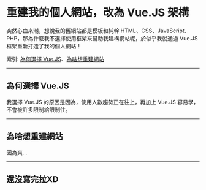 # 重建我的個人網站，改為 Vue.JS 架構
突然心血來潮，想說我的舊網站都是模板和純幹 HTML、CSS、JavaScript、PHP，那為什麼我不選擇使用框架來幫助我建構網站呢，於似乎我就通過 Vue.JS 框架重新打造了我的個人網站！

索引: [為何選擇 Vue.JS](#why_choose_vuejs)、[為啥想重建網站](#why_rebuild_web)

---
## <div id="why_choose_vuejs">為何選擇 Vue.JS</div>
我選擇 Vue.JS 的原因是因為，使用人數趨勢正在往上，再加上 Vue.JS 容易學，不會被許多限制給限制住。

---
## <div id="why_rebuild_web">為啥想重建網站</div>
因為爽...

---
## 還沒寫完拉XD